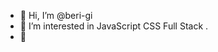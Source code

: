 - 👋 Hi, I’m @beri-gi
- 👀 I’m interested in JavaScript CSS Full Stack .
- 🌱 
<!---
beri-gi/beri-gi is a ✨ special ✨ repository because its `README.md` (this file) appears on your GitHub profile.
You can click the Preview link to take a look at your changes.
--->
